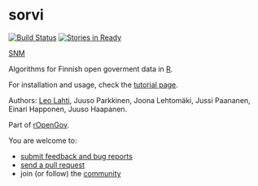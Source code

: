 sorvi
=====

[![Build Status](https://api.travis-ci.org/rOpenGov/sorvi.png)](https://travis-ci.org/rOpenGov/sorvi)
[![Stories in Ready](https://badge.waffle.io/ropengov/sorvi.png?label=Ready)](http://waffle.io/ropengov/sorvi)
<!--[![DOI](https://zenodo.org/badge/4203/rOpenGov/sorvi.png)](https://github.com/rOpenGov/sorvi)-->
[SNM](http://scisoft-net-map.isri.cmu.edu/application/sorvi)

Algorithms for Finnish open goverment data in [R](http://www.r-project.org).

For installation and usage, check the [tutorial page](https://github.com/rOpenGov/sorvi/blob/master/vignettes/sorvi_tutorial.md). 

Authors: [Leo Lahti](http://github.com/antagomir/), Juuso Parkkinen, Joona Lehtomäki, Jussi Paananen, Einari Happonen, Juuso Haapanen.

Part of [rOpenGov](http://ropengov.github.io/). 


You are welcome to:
  
  * [submit feedback and bug reports](https://github.com/louhos/sorvi/issues)
  * [send a pull request](https://github.com/louhos/sorvi/)
  * join (or follow) the [community](http://ropengov.github.io/contribute/)
 
